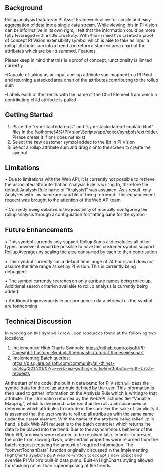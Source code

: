 ## Background

Rollup analysis features in PI Asset Framework allow for simple and easy aggregation of data into a single data stream. While viewing this in PI Vision can be informative in its own right, I felt that the information could be more fully leveraged with a little creativity. With this in mind I’ve created a proof of concept PI Vision extensibility symbol which is able to take as input a rollup attribute sum into a trend and return a stacked area chart of the attributes which are being summed.
Features

Please keep in mind that this is a proof of concept, functionality is limited currently

-Capable of taking as an input a rollup attribute sum mapped to a PI Point and returning a stacked area chart of the attributes contributing to the rollup sum

-Labels each of the trends with the name of the Child Element from which a contributing child attribute is pulled
 


## Getting Started

1.	Place the “sym-stackedarea.js” and “sym-stackedarea-template.html” files in the %pihome64%\PIVision\Scripts/app/editor/symbols/ext folder. Please create it if one does not exist
2.	Select the new customer symbol added to the list in PI Vision
3.	Select a rollup attribute sum and drag it onto the screen to create the symbol



## Limitations

•	Due to limitations with the Web API, it is currently not possible to retrieve the associated attribute that an Analysis Rule is writing to, therefore the default Analysis Rule name of “Analysis1” was assumed. As a result, only Analyses with this name are capable of being retrieved. This enhancement request was brought to the attention of the Web API team

•	Currently being debated is the possibility of manually configuring the rollup analysis through a configuration formatting pane for the symbol.



## Future Enhancements

•	This symbol currently only support Rollup Sums and excludes all other types, however it would be possible to have this customer symbol support Rollup Averages by scaling the area consumed by each to their contribution

•	This symbol currently has a default time range of 24 hours and does not assume the time range as set by PI Vision. This is currently being debugged.

•	The symbol currently searches on only attribute names being rolled up. Additional search criterion available to rollup analysis is currently being added

•	Additional improvements in performance in data retrieval on the symbol are forthcoming



## Technical Discussion

In working on this symbol I drew upon resources found at the following two locations:
1.	Implementing High Charts Symbols: https://github.com/osisoft/PI-Coresight-Custom-Symbols/tree/master/tutorials/timeserieschart 
2.	Implementing Batch queries: https://pisquare.osisoft.com/community/all-things-pi/blog/2017/01/07/pi-web-api-getting-multiple-attributes-with-batch-requests 

At the start of the code, the built in data pump for PI Vision will pass the symbol data for the rollup attribute defined by the user. This information is then used to gather information on the Analysis Rule which is writing to that attribute. The information returned by the WebAPI includes the “Variable Mapping”, which is the search criterion that the rollup attribute uses to determine which attributes to include in the sum. For the sake of simplicity it is assumed that the user wants to roll up all attributes with the same name under the parent element.
With the name of the attribute being rolled up in hand, a bulk Web API request is to the batch controller which returns the data to be placed into the trend. Due to the asynchronous behavior of the Web API, promises were returned to be resolved later. In order to prevent the code from slowing down, only certain properties were returned from the batch request reducing the amount of required information.
The “convertTochartData” function originally discussed in the Implementing HighCharts symbols post was re-written to accept a new object and override PI Vision’s built-in data pump. Built-in HighCharts styling allowed for stacking rather than superimposing of the trends.
